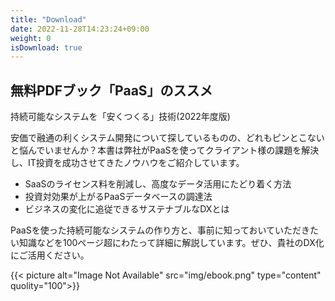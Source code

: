 ```yaml
---
title: "Download"
date: 2022-11-28T14:23:24+09:00
weight: 0
isDownload: true
---
```


<section>
<div>
  <h2>無料PDFブック「PaaS」のススメ</h2>
  <p>持続可能なシステムを「安くつくる」技術(2022年度版)</p>

  <P>安価で融通の利くシステム開発について探しているものの、どれもピンとこないと悩んでいませんか？本書は弊社がPaaSを使ってクライアント様の課題を解決し、IT投資を成功させてきたノウハウをご紹介しています。</p>

  <ul>
    <li>SaaSのライセンス料を削減し、高度なデータ活用にたどり着く方法</li>
    <li>投資対効果が上がるPaaSデータベースの調達法</li>
    <li>ビジネスの変化に追従できるサステナブルなDXとは</li>
  </ul>

  <p>PaaSを使った持続可能なシステムの作り方と、事前に知っておいていただきたい知識などを100ページ超にわたって詳細に解説しています。ぜひ、貴社のDX化にご活用ください。</p>
</div>

{{< picture alt="Image Not Available" src="img/ebook.png" type="content" quolity="100">}}
</section>
